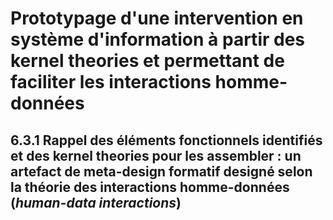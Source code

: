 # Prototypage d'une intervention en système d'information à partir des kernel theories et permettant de faciliter les interactions homme-données

## 6.3.1 Rappel des éléments fonctionnels identifiés et des kernel theories pour les assembler : un artefact de meta-design formatif designé selon la théorie des interactions homme-données (*human-data interactions*)
